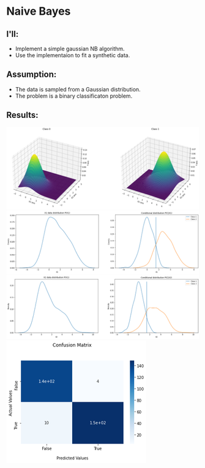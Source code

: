 # Naive Bayes

## I'll:
  - Implement a simple gaussian NB algorithm.
  - Use the implementaion to fit a synthetic data.
  
 ## Assumption:
  - The data is sampled from a Gaussian distribution.
  - The problem is a binary classificaton problem.
  
 ## Results:<br>
<img src="results/X_dist.png">
<img src="results/cond_x1_dist.png">
<img src="results/cond_x2_dist.png">
<img src="results/cm.png">
